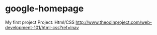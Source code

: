 # google-homepage
My first project
Project: Html/CSS
http://www.theodinproject.com/web-development-101/html-css?ref=lnav

